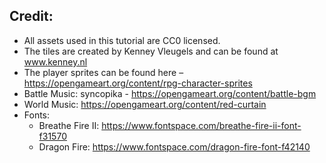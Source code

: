 ## Credit:

- All assets used in this tutorial are CC0 licensed. 
- The tiles are created by Kenney Vleugels and can be found at www.kenney.nl
- The player sprites can be found here – https://opengameart.org/content/rpg-character-sprites
- Battle Music: syncopika - https://opengameart.org/content/battle-bgm
- World Music: https://opengameart.org/content/red-curtain
- Fonts: 
  - Breathe Fire II: https://www.fontspace.com/breathe-fire-ii-font-f31570
  - Dragon Fire: https://www.fontspace.com/dragon-fire-font-f42140
